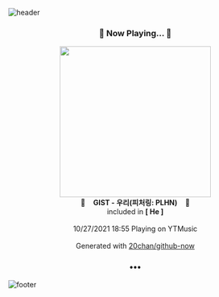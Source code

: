 ![header](https://capsule-render.vercel.app/api?type=wave&height=170&section=header&text=Hi.%20I'm%20SHIFT&fontColor=090707&fontAlignX=45&fontAlignY=65&fontSize=100)

<h3 align="center">🎵 Now Playing... 🎵</h3>
<p align="center">
  <a href="https://music.youtube.com/watch?v=d2M7FU5wHaw">
    <img width="300" src="https://lh3.googleusercontent.com/I6W5cTXVqrUJiC39km0gt9dFFQ0mGDjiYpph00zWVLGJ73Krgnfg-tvwJISY6PAkw3UBnGrwQNnjo4A">
  </a>
  <br>
  🎵&nbsp&nbsp&nbsp <b>GIST - 우리(피처링: PLHN)</b> &nbsp&nbsp&nbsp🎵
  <br>
  included in <b>[ He ]</b>
  
  <br />
  <br />
  10/27/2021 18:55 Playing on YTMusic
  <br />
  <br />
  Generated with <a href="https://github.com/20chan/github-now">20chan/github-now</a>
</p>

<h3 align="center">•••</h3>

![footer](https://capsule-render.vercel.app/api?type=wave&height=150&section=footer)
